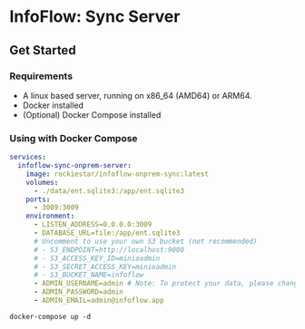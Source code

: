 # InfoFlow: Sync Server


## Get Started

### Requirements

- A linux based server, running on x86_64 (AMD64) or ARM64.
- Docker installed
- (Optional) Docker Compose installed

### Using with Docker Compose

```yaml
services:
  infoflow-sync-onprem-server:
    image: rockiestar/infoflow-onprem-sync:latest
    volumes:
      - ./data/ent.sqlite3:/app/ent.sqlite3
    ports:
      - 3009:3009
    environment:
      - LISTEN_ADDRESS=0.0.0.0:3009
      - DATABASE_URL=file:/app/ent.sqlite3
      # Uncomment to use your own S3 bucket (not recommended)
      # - S3_ENDPOINT=http://localhost:9000
      # - S3_ACCESS_KEY_ID=minioadmin
      # - S3_SECRET_ACCESS_KEY=minioadmin
      # - S3_BUCKET_NAME=infoflow
      - ADMIN_USERNAME=admin # Note: To protect your data, please change this username and password
      - ADMIN_PASSWORD=admin
      - ADMIN_EMAIL=admin@infoflow.app
```

```shell
docker-compose up -d
```
